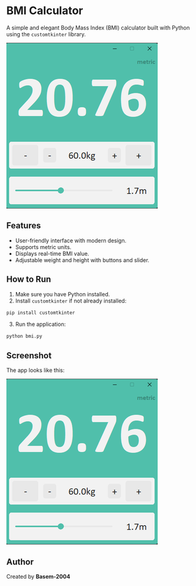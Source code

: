 # BMI Calculator

A simple and elegant Body Mass Index (BMI) calculator built with Python using the `customtkinter` library.

![BMI Screenshot](bmi.png)

## Features

- User-friendly interface with modern design.
- Supports metric units.
- Displays real-time BMI value.
- Adjustable weight and height with buttons and slider.

## How to Run

1. Make sure you have Python installed.
2. Install `customtkinter` if not already installed:

```bash
pip install customtkinter
```

3. Run the application:

```bash
python bmi.py
```

## Screenshot

The app looks like this:

![BMI Screenshot](bmi.png)

## Author

Created by **Basem-2004**

